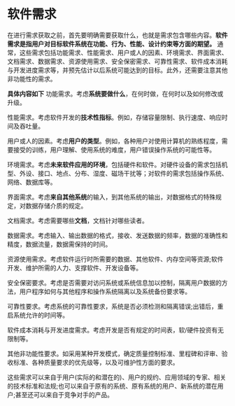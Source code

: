 # 软件需求

在进行需求获取之前，首先要明确需要获取什么，也就是需求包含哪些内容。**软件需求是指用户对目标软件系统在功能、行为、性能、设计约束等方面的期望。** 
通常，这些需求包括功能需求、性能需求、用户或人的因素、环境需求、界面需求、文档需求、数据需求、资源使用需求、安全保密需求、可靠性需求、软件成本消耗与开发进度需求等，并预先估计以后系统可能达到的目标。此外，还需要注意其他非功能性的需求。

**具体内容如下**
功能需求。考虑**系统要做什么**，在何时做，在何时以及如何修改或升级。

性能需求。考虑软件开发的**技术性指标**。例如，存储容量限制、执行速度、响应时间及吞吐量。

用户或人的因素。考虑**用户的类型**。例如，各种用户对使用计算机的熟练程度，需要接受的训练，用户理解、使用系统的难度，用户错误操作系统的可能性等。

环境需求。考虑**未来软件应用的环境**，包括硬件和软件。对硬件设备的需求包括机型、外设、接口、地点、分布、湿度、磁场干扰等；对软件的需求包括操作系统、网络、数据库等。

界面需求。考虑**来自其他系统**的输入，到其他系统的输出，对数据格式的特殊规定，对数据存储介质的规定。

文档需求。考虑需要哪些**文档**，文档针对哪些读者。

数据需求。考虑输入、输出数据的格式，接收、发送数据的频率，数据的准确性和精度，数据流量，数据需保持的时间。

资源使用需求。考虑软件运行时所需要的数据、其他软件、内存空间等资源;软件开发、维护所需的人力、支撑软件、开发设备等。

安全保密要求。考虑是否需要对访问系统或系统信息加以控制，隔离用户数据的方法，用户程序如何与其他程序和操作系统隔离以及系统备份要求等。

可靠性要求。考虑系统的可靠性要求，系统是否必须检测和隔离错误;出错后，重启系统允许的时间等。

软件成本消耗与开发进度需求。考虑开发是否有规定的时间表，软/硬件投资有无限制等。

其他非功能性要求。如采用某种开发模式，确定质量控制标准、里程碑和评审、验收标准、各种质量要求的优先级等，以及可维护性方面的要求。

这些需求可以来自于用户(实际的和潜在的)、用户的规约、应用领域的专家、相关的技术标准和法规;也可以来自于原有的系统、原有系统的用户、新系统的潜在用户;甚至还可以来自于竞争对手的产品。

